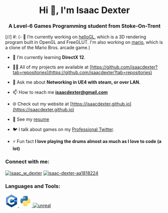 <h1 align="center">Hi 👋, I'm Isaac Dexter</h1>
<h3 align="center">A Level-6 Games Programming student from Stoke-On-Trent</h3>

[//] #: (- 🔭 I’m currently working on [helloGL](https://github.com/isaacdexter/Program5_helloGL), which is a 3D rendering program built in OpenGL and FreeGLUT. I'm also working on [mario](https://github.com/IsaacDexter/MarioBaseProject), which is a clone of the Mario Bros. arcade game.)

- 🌱 I’m currently learning **DirectX 12**.

- 👨‍💻 All of my projects are available at [https://github.com/isaacdexter?tab=repositories](https://github.com/isaacdexter?tab=repositories)

- 💬 Ask me about **Networking in UE4 with steam, or over LAN.**

- 📫 How to reach me **isaacdexter@gmail.com**

- 🌐 Check out my website at [https://isaacdexter.github.io](https://isaacdexter.github.io)

- 📄 See my [resume](https://docs.google.com/document/d/e/2PACX-1vRVIXV5KQ0P_dTeSegqeQqrUhfwy6Pf3ZZgioPZx9cK9i5uwm0KptKYElo2Fo3uxX8dVVGkeqGT-JwW/pub)

- 🐦 I talk about games on my [Professional Twitter](https://twitter.com/Isaac_W_Dexter).

- ⚡ Fun fact **I love playing the drums almost as much as I love to code (a lot)**

<h3 align="left">Connect with me:</h3>
<p align="left">
<a href="https://twitter.com/isaac_w_dexter" target="blank"><img align="center" src="https://raw.githubusercontent.com/rahuldkjain/github-profile-readme-generator/master/src/images/icons/Social/twitter.svg" alt="isaac_w_dexter" height="30" width="40" /></a>
<a href="https://linkedin.com/in/isaac-dexter-aa1818224" target="blank"><img align="center" src="https://raw.githubusercontent.com/rahuldkjain/github-profile-readme-generator/master/src/images/icons/Social/linked-in-alt.svg" alt="isaac-dexter-aa1818224" height="30" width="40" /></a>
</p>

<h3 align="left">Languages and Tools:</h3>
<p align="left"> <a href="https://www.w3schools.com/cpp/" target="_blank"> <img src="https://raw.githubusercontent.com/devicons/devicon/master/icons/cplusplus/cplusplus-original.svg" alt="cplusplus" width="40" height="40"/> </a> <a href="https://www.python.org" target="_blank"> <img src="https://raw.githubusercontent.com/devicons/devicon/master/icons/python/python-original.svg" alt="python" width="40" height="40"/> </a> <a href="https://unrealengine.com/" target="_blank"> <img src="https://raw.githubusercontent.com/kenangundogan/fontisto/036b7eca71aab1bef8e6a0518f7329f13ed62f6b/icons/svg/brand/unreal-engine.svg" alt="unreal" width="40" height="40"/> </a> </p>
